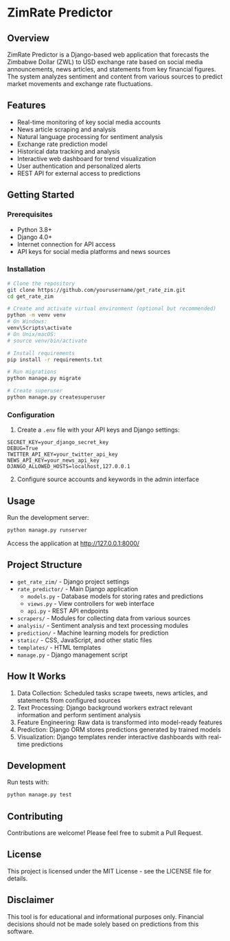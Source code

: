 # ZimRate Predictor

## Overview
ZimRate Predictor is a Django-based web application that forecasts the Zimbabwe Dollar (ZWL) to USD exchange rate based on social media announcements, news articles, and statements from key financial figures. The system analyzes sentiment and content from various sources to predict market movements and exchange rate fluctuations.

## Features
- Real-time monitoring of key social media accounts
- News article scraping and analysis
- Natural language processing for sentiment analysis
- Exchange rate prediction model
- Historical data tracking and analysis
- Interactive web dashboard for trend visualization
- User authentication and personalized alerts
- REST API for external access to predictions

## Getting Started

### Prerequisites
- Python 3.8+
- Django 4.0+
- Internet connection for API access
- API keys for social media platforms and news sources

### Installation
```bash
# Clone the repository
git clone https://github.com/yourusername/get_rate_zim.git
cd get_rate_zim

# Create and activate virtual environment (optional but recommended)
python -m venv venv
# On Windows:
venv\Scripts\activate
# On Unix/macOS:
# source venv/bin/activate

# Install requirements
pip install -r requirements.txt

# Run migrations
python manage.py migrate

# Create superuser
python manage.py createsuperuser
```

### Configuration
1. Create a `.env` file with your API keys and Django settings:
```
SECRET_KEY=your_django_secret_key
DEBUG=True
TWITTER_API_KEY=your_twitter_api_key
NEWS_API_KEY=your_news_api_key
DJANGO_ALLOWED_HOSTS=localhost,127.0.0.1
```

2. Configure source accounts and keywords in the admin interface

## Usage
Run the development server:
```bash
python manage.py runserver
```

Access the application at http://127.0.0.1:8000/

## Project Structure
- `get_rate_zim/` - Django project settings
- `rate_predictor/` - Main Django application
  - `models.py` - Database models for storing rates and predictions
  - `views.py` - View controllers for web interface
  - `api.py` - REST API endpoints
- `scrapers/` - Modules for collecting data from various sources
- `analysis/` - Sentiment analysis and text processing modules
- `prediction/` - Machine learning models for prediction
- `static/` - CSS, JavaScript, and other static files
- `templates/` - HTML templates
- `manage.py` - Django management script

## How It Works
1. Data Collection: Scheduled tasks scrape tweets, news articles, and statements from configured sources
2. Text Processing: Django background workers extract relevant information and perform sentiment analysis
3. Feature Engineering: Raw data is transformed into model-ready features
4. Prediction: Django ORM stores predictions generated by trained models
5. Visualization: Django templates render interactive dashboards with real-time predictions

## Development
Run tests with:
```bash
python manage.py test
```

## Contributing
Contributions are welcome! Please feel free to submit a Pull Request.

## License
This project is licensed under the MIT License - see the LICENSE file for details.

## Disclaimer
This tool is for educational and informational purposes only. Financial decisions should not be made solely based on predictions from this software.